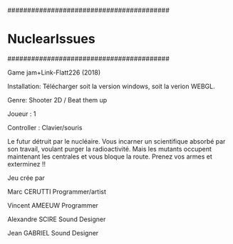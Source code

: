 #########################################
# NuclearIssues
#########################################

Game jam+Link-Flatt226 (2018)

Installation:
Télécharger soit la version windows, soit la verion WEBGL.


Genre: Shooter 2D / Beat them up

Joueur : 1

Controller : Clavier/souris

Le futur détruit par le nucléaire. 
Vous incarner un scientifique absorbé par son travail, voulant purger la radioactivité. 
Mais les mutants occupent maintenant les centrales et vous bloque la route. 
Prenez vos armes et exterminez !!

Jeu crée par

Marc CERUTTI
Programmer/artist


Vincent AMEEUW
Programmer


Alexandre SCIRE
Sound Designer


Jean GABRIEL
Sound Designer
